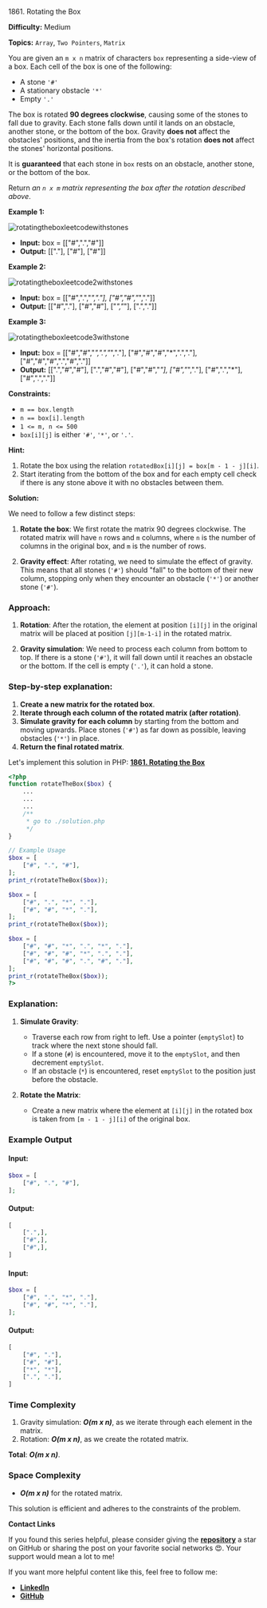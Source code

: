 1861\. Rotating the Box

**Difficulty:** Medium

**Topics:** `Array`, `Two Pointers`, `Matrix`

You are given an `m x n` matrix of characters `box` representing a side-view of a box. Each cell of the box is one of the following:

- A stone `'#'`
- A stationary obstacle `'*'`
- Empty `'.'`

The box is rotated **90 degrees clockwise**, causing some of the stones to fall due to gravity. Each stone falls down until it lands on an obstacle, another stone, or the bottom of the box. Gravity **does not** affect the obstacles' positions, and the inertia from the box's rotation **does not** affect the stones' horizontal positions.

It is **guaranteed** that each stone in `box` rests on an obstacle, another stone, or the bottom of the box.

Return _an `n x m` matrix representing the box after the rotation described above_.


**Example 1:**

![rotatingtheboxleetcodewithstones](https://assets.leetcode.com/uploads/2021/04/08/rotatingtheboxleetcodewithstones.png)

- **Input:** box = [["#",".","#"]]
- **Output:** [["."], ["#"], ["#"]]

**Example 2:**

![rotatingtheboxleetcode2withstones](https://assets.leetcode.com/uploads/2021/04/08/rotatingtheboxleetcode2withstones.png)

- **Input:** box = [["#",".","*","."], ["#","#","*","."]]
- **Output:** [["#","."], ["#","#"], ["*","*"], [".","."]]


**Example 3:**

![rotatingtheboxleetcode3withstone](https://assets.leetcode.com/uploads/2021/04/08/rotatingtheboxleetcode3withstone.png)

- **Input:** box = [["#","#","*",".","*","."], ["#","#","#","*",".","."], ["#","#","#",".","#","."]]
- **Output:** [[".","#","#"], [".","#","#"], ["#","#","*"], ["#","*","."], ["#",".","*"], ["#",".","."]]



**Constraints:**

- `m == box.length`
- `n == box[i].length`
- `1 <= m, n <= 500`
- `box[i][j]` is either `'#'`, `'*'`, or `'.'`.


**Hint:**
1. Rotate the box using the relation `rotatedBox[i][j] = box[m - 1 - j][i]`.
2. Start iterating from the bottom of the box and for each empty cell check if there is any stone above it with no obstacles between them.



**Solution:**

We need to follow a few distinct steps:

1. **Rotate the box**: We first rotate the matrix 90 degrees clockwise. The rotated matrix will have `n` rows and `m` columns, where `n` is the number of columns in the original box, and `m` is the number of rows.

2. **Gravity effect**: After rotating, we need to simulate the effect of gravity. This means that all stones (`'#'`) should "fall" to the bottom of their new column, stopping only when they encounter an obstacle (`'*'`) or another stone (`'#'`).

### Approach:

1. **Rotation**: After the rotation, the element at position `[i][j]` in the original matrix will be placed at position `[j][m-1-i]` in the rotated matrix.

2. **Gravity simulation**: We need to process each column from bottom to top. If there is a stone (`'#'`), it will fall down until it reaches an obstacle or the bottom. If the cell is empty (`'.'`), it can hold a stone.

### Step-by-step explanation:

1. **Create a new matrix for the rotated box**.
2. **Iterate through each column of the rotated matrix (after rotation)**.
3. **Simulate gravity for each column** by starting from the bottom and moving upwards. Place stones (`'#'`) as far down as possible, leaving obstacles (`'*'`) in place.
4. **Return the final rotated matrix**.

Let's implement this solution in PHP: **[1861. Rotating the Box](https://github.com/mah-shamim/leet-code-in-php/tree/main/algorithms/001861-rotating-the-box/solution.php)**

```php
<?php
function rotateTheBox($box) {
    ...
    ...
    ...
    /**
     * go to ./solution.php
     */
}

// Example Usage
$box = [
    ["#", ".", "#"],
];
print_r(rotateTheBox($box));

$box = [
    ["#", ".", "*", "."],
    ["#", "#", "*", "."],
];
print_r(rotateTheBox($box));

$box = [
    ["#", "#", "*", ".", "*", "."],
    ["#", "#", "#", "*", ".", "."],
    ["#", "#", "#", ".", "#", "."],
];
print_r(rotateTheBox($box));
?>
```

### Explanation:

1. **Simulate Gravity**:
   - Traverse each row from right to left. Use a pointer (`emptySlot`) to track where the next stone should fall.
   - If a stone (`#`) is encountered, move it to the `emptySlot`, and then decrement `emptySlot`.
   - If an obstacle (`*`) is encountered, reset `emptySlot` to the position just before the obstacle.

2. **Rotate the Matrix**:
   - Create a new matrix where the element at `[i][j]` in the rotated box is taken from `[m - 1 - j][i]` of the original box.

### Example Output

#### Input:
```php
$box = [
    ["#", ".", "#"],
];
```
#### Output:
```php
[
    [".",],
    ["#",],
    ["#",],
]
```

#### Input:
```php
$box = [
    ["#", ".", "*", "."],
    ["#", "#", "*", "."],
];
```
#### Output:
```php
[
    ["#", "."],
    ["#", "#"],
    ["*", "*"],
    [".", "."],
]
```

### Time Complexity
1. Gravity simulation: _**O(m x n)**_, as we iterate through each element in the matrix.
2. Rotation: _**O(m x n)**_, as we create the rotated matrix.

**Total**: _**O(m x n)**_.

### Space Complexity
- _**O(m x n)**_ for the rotated matrix.

This solution is efficient and adheres to the constraints of the problem.

**Contact Links**

If you found this series helpful, please consider giving the **[repository](https://github.com/mah-shamim/leet-code-in-php)** a star on GitHub or sharing the post on your favorite social networks 😍. Your support would mean a lot to me!

If you want more helpful content like this, feel free to follow me:

- **[LinkedIn](https://www.linkedin.com/in/arifulhaque/)**
- **[GitHub](https://github.com/mah-shamim)**